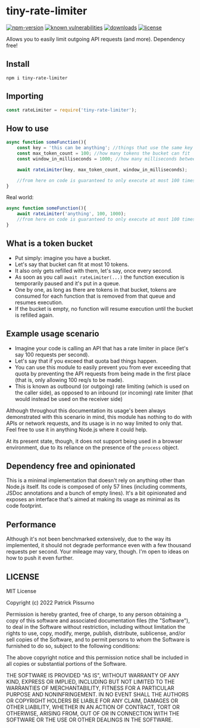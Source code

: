 # tiny-rate-limiter
[![npm-version](https://img.shields.io/npm/v/tiny-rate-limiter.svg)](https://www.npmjs.com/package/tiny-rate-limiter)
[![known vulnerabilities](https://snyk.io/test/github/patrickpissurno/tiny-rate-limiter/badge.svg)](https://snyk.io/test/github/patrickpissurno/tiny-rate-limiter)
[![downloads](https://img.shields.io/npm/dt/tiny-rate-limiter.svg)](http://npm-stats.com/~packages/tiny-rate-limiter)
[![license](https://img.shields.io/github/license/patrickpissurno/tiny-rate-limiter.svg?maxAge=1800)](https://github.com/patrickpissurno/tiny-rate-limiter/blob/master/LICENSE)

Allows you to easily limit outgoing API requests (and more). Dependency free!

## Install

```
npm i tiny-rate-limiter
```

## Importing

```js
const rateLimiter = require('tiny-rate-limiter');
```

## How to use

```js
async function someFunction(){
    const key = 'this can be anything'; //things that use the same key share the same bucket
    const max_token_count = 100; //how many tokens the bucket can fit
    const window_in_milliseconds = 1000; //how many milliseconds between each bucket refill

    await rateLimiter(key, max_token_count, window_in_milliseconds);

    //from here on code is guaranteed to only execute at most 100 times per second
}
```

Real world:

```js
async function someFunction(){
    await rateLimiter('anything', 100, 1000);
    //from here on code is guaranteed to only execute at most 100 times per second
}
```

## What is a token bucket

- Put simply: imagine you have a bucket.
- Let's say that bucket can fit at most 10 tokens.
- It also only gets refilled with them, let's say, once every second.
- As soon as you call `await rateLimiter(...)` the function execution is temporarily paused and it's put in a queue.
- One by one, as long as there are tokens in that bucket, tokens are consumed for each function that is removed from that queue and resumes execution.
- If the bucket is empty, no function will resume execution until the bucket is refilled again.

## Example usage scenario

- Imagine your code is calling an API that has a rate limiter in place (let's say 100 requests per second).
- Let's say that if you exceed that quota bad things happen.
- You can use this module to easily prevent you from ever exceeding that quota by preventing the API requests from being made in the first place (that is, only allowing 100 req/s to be made).
- This is known as outbound (or outgoing) rate limiting (which is used on the caller side), as opposed to an inbound (or incoming) rate limiter (that would instead be used on the receiver side)

Although throughout this documentation its usage's been always demonstrated with this scenario in mind, this module has nothing to do with APIs or network requests, and its usage is in no way limited to only that. Feel free to use it in anything Node.js where it could help.

At its present state, though, it does not support being used in a browser environment, due to its reliance on the presence of the `process` object.

## Dependency free and opinionated

This is a minimal implementation that doesn't rely on anything other than Node.js itself. Its code is composed of only 57 lines (including comments, JSDoc annotations and a bunch of empty lines). It's a bit opinionated and exposes an interface that's aimed at making its usage as minimal as its code footprint.

## Performance

Although it's not been benchmarked extensively, due to the way its implemented, it should not degrade performance even with a few thousand requests per second. Your mileage may vary, though. I'm open to ideas on how to push it even further.

## LICENSE

MIT License

Copyright (c) 2022 Patrick Pissurno

Permission is hereby granted, free of charge, to any person obtaining a copy
of this software and associated documentation files (the "Software"), to deal
in the Software without restriction, including without limitation the rights
to use, copy, modify, merge, publish, distribute, sublicense, and/or sell
copies of the Software, and to permit persons to whom the Software is
furnished to do so, subject to the following conditions:

The above copyright notice and this permission notice shall be included in all
copies or substantial portions of the Software.

THE SOFTWARE IS PROVIDED "AS IS", WITHOUT WARRANTY OF ANY KIND, EXPRESS OR
IMPLIED, INCLUDING BUT NOT LIMITED TO THE WARRANTIES OF MERCHANTABILITY,
FITNESS FOR A PARTICULAR PURPOSE AND NONINFRINGEMENT. IN NO EVENT SHALL THE
AUTHORS OR COPYRIGHT HOLDERS BE LIABLE FOR ANY CLAIM, DAMAGES OR OTHER
LIABILITY, WHETHER IN AN ACTION OF CONTRACT, TORT OR OTHERWISE, ARISING FROM,
OUT OF OR IN CONNECTION WITH THE SOFTWARE OR THE USE OR OTHER DEALINGS IN THE
SOFTWARE.
